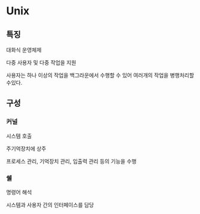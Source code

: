 # Unix

## 특징

대화식 운영체제

다중 사용자 및 다중 작업을 지원

사용자는 하나 이상의 작업을 백그라운에서 수행할 수 있어 여러개의 작업을 병행처리할수있다.

## 구성

### 커널

시스템 호출

주기억장치에 상주

프로세스 관리, 기억장치 관리, 입출력 관리 등의 기능을 수행

### 쉘

명령어 해석

시스템과 사용자 간의 인터페이스를 담당







































